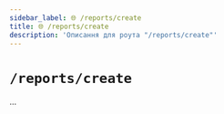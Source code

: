 ```yaml
---
sidebar_label: 🌐 /reports/create
title: 🌐 /reports/create
description: 'Описання для роута "/reports/create"'
---
```


# `/reports/create`

...
